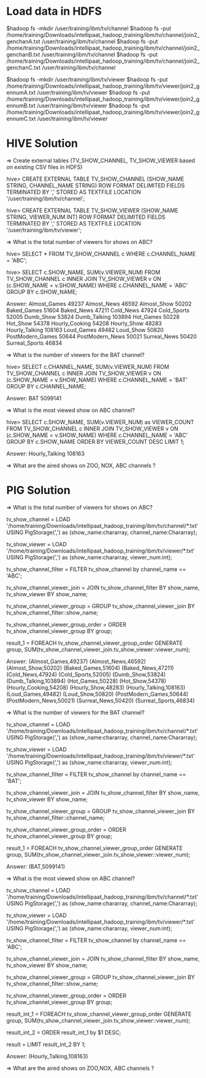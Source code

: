 Load data in HDFS
========

$hadoop fs -mkdir /user/training/ibm/tv/channel
$hadoop fs -put /home/training/Downloads/intellipaat_hadoop_training/ibm/tv/channel/join2_genchanA.txt /user/training/ibm/tv/channel
$hadoop fs -put /home/training/Downloads/intellipaat_hadoop_training/ibm/tv/channel/join2_genchanB.txt /user/training/ibm/tv/channel
$hadoop fs -put /home/training/Downloads/intellipaat_hadoop_training/ibm/tv/channel/join2_genchanC.txt /user/training/ibm/tv/channel

$hadoop fs -mkdir /user/training/ibm/tv/viewer
$hadoop fs -put /home/training/Downloads/intellipaat_hadoop_training/ibm/tv/viewer/join2_gennumA.txt /user/training/ibm/tv/viewer
$hadoop fs -put /home/training/Downloads/intellipaat_hadoop_training/ibm/tv/viewer/join2_gennumB.txt /user/training/ibm/tv/viewer
$hadoop fs -put /home/training/Downloads/intellipaat_hadoop_training/ibm/tv/viewer/join2_gennumC.txt /user/training/ibm/tv/viewer

HIVE Solution
========

=> Create external tables (TV_SHOW_CHANNEL, TV_SHOW_VIEWER based on existing CSV files in HDFS)

hive> CREATE EXTERNAL TABLE TV_SHOW_CHANNEL (SHOW_NAME STRING, CHANNEL_NAME STRING) ROW FORMAT DELIMITED FIELDS TERMINATED BY ',' STORED AS TEXTFILE LOCATION '/user/training/ibm/tv/channel';

hive> CREATE EXTERNAL TABLE TV_SHOW_VIEWER (SHOW_NAME STRING, VIEWER_NUM INT) ROW FORMAT DELIMITED FIELDS TERMINATED BY ',' STORED AS TEXTFILE LOCATION '/user/training/ibm/tv/viewer';

=> What is the total number of viewers for shows on ABC?

hive> SELECT * FROM TV_SHOW_CHANNEL c WHERE c.CHANNEL_NAME = 'ABC';

hive> SELECT c.SHOW_NAME, SUM(v.VIEWER_NUM) FROM TV_SHOW_CHANNEL c INNER JOIN TV_SHOW_VIEWER v ON (c.SHOW_NAME = v.SHOW_NAME) WHERE c.CHANNEL_NAME = 'ABC' GROUP BY c.SHOW_NAME;

Answer: 
Almost_Games	49237
Almost_News	46592
Almost_Show	50202
Baked_Games	51604
Baked_News	47211
Cold_News	47924
Cold_Sports	52005
Dumb_Show	53824
Dumb_Talking	103894
Hot_Games	50228
Hot_Show	54378
Hourly_Cooking	54208
Hourly_Show	48283
Hourly_Talking	108163
Loud_Games	49482
Loud_Show	50820
PostModern_Games	50644
PostModern_News	50021
Surreal_News	50420
Surreal_Sports	46834

=> What is the number of viewers for the BAT channel?

hive> SELECT c.CHANNEL_NAME, SUM(v.VIEWER_NUM) FROM TV_SHOW_CHANNEL c INNER JOIN TV_SHOW_VIEWER v ON (c.SHOW_NAME = v.SHOW_NAME) WHERE c.CHANNEL_NAME = 'BAT' GROUP BY c.CHANNEL_NAME;

Answer:
BAT	5099141

=> What is the most viewed show on ABC channel?

hive> SELECT c.SHOW_NAME, SUM(v.VIEWER_NUM) as VIEWER_COUNT FROM TV_SHOW_CHANNEL c INNER JOIN TV_SHOW_VIEWER v ON (c.SHOW_NAME = v.SHOW_NAME) WHERE c.CHANNEL_NAME = 'ABC' GROUP BY c.SHOW_NAME ORDER BY VIEWER_COUNT DESC LIMIT 1;

Answer:
Hourly_Talking	108163

=> What are the aired shows on ZOO, NOX, ABC channels ?



PIG Solution
========

=> What is the total number of viewers for shows on ABC?

tv_show_channel = LOAD '/home/training/Downloads/intellipaat_hadoop_training/ibm/tv/channel/*.txt' USING PigStorage(',') as (show_name:chararray, channel_name:Chararray);

tv_show_viewer = LOAD '/home/training/Downloads/intellipaat_hadoop_training/ibm/tv/viewer/*.txt' USING PigStorage(',') as (show_name:chararray, viewer_num:int);

tv_show_channel_filter = FILTER tv_show_channel by channel_name == 'ABC';

tv_show_channel_viewer_join = JOIN tv_show_channel_filter BY show_name, tv_show_viewer BY show_name;

tv_show_channel_viewer_group = GROUP tv_show_channel_viewer_join BY tv_show_channel_filter::show_name;

tv_show_channel_viewer_group_order = ORDER tv_show_channel_viewer_group BY group;

result_1 = FOREACH tv_show_channel_viewer_group_order GENERATE group, SUM(tv_show_channel_viewer_join.tv_show_viewer::viewer_num);

Answer:
(Almost_Games,49237)
(Almost_News,46592)
(Almost_Show,50202)
(Baked_Games,51604)
(Baked_News,47211)
(Cold_News,47924)
(Cold_Sports,52005)
(Dumb_Show,53824)
(Dumb_Talking,103894)
(Hot_Games,50228)
(Hot_Show,54378)
(Hourly_Cooking,54208)
(Hourly_Show,48283)
(Hourly_Talking,108163)
(Loud_Games,49482)
(Loud_Show,50820)
(PostModern_Games,50644)
(PostModern_News,50021)
(Surreal_News,50420)
(Surreal_Sports,46834)

=> What is the number of viewers for the BAT channel?

tv_show_channel = LOAD '/home/training/Downloads/intellipaat_hadoop_training/ibm/tv/channel/*.txt' USING PigStorage(',') as (show_name:chararray, channel_name:Chararray);

tv_show_viewer = LOAD '/home/training/Downloads/intellipaat_hadoop_training/ibm/tv/viewer/*.txt' USING PigStorage(',') as (show_name:chararray, viewer_num:int);

tv_show_channel_filter = FILTER tv_show_channel by channel_name == 'BAT';

tv_show_channel_viewer_join = JOIN tv_show_channel_filter BY show_name, tv_show_viewer BY show_name;

tv_show_channel_viewer_group = GROUP tv_show_channel_viewer_join BY tv_show_channel_filter::channel_name;

tv_show_channel_viewer_group_order = ORDER tv_show_channel_viewer_group BY group;

result_1 = FOREACH tv_show_channel_viewer_group_order GENERATE group, SUM(tv_show_channel_viewer_join.tv_show_viewer::viewer_num);

Answer:
(BAT,5099141)

=> What is the most viewed show on ABC channel?

tv_show_channel = LOAD '/home/training/Downloads/intellipaat_hadoop_training/ibm/tv/channel/*.txt' USING PigStorage(',') as (show_name:chararray, channel_name:Chararray);

tv_show_viewer = LOAD '/home/training/Downloads/intellipaat_hadoop_training/ibm/tv/viewer/*.txt' USING PigStorage(',') as (show_name:chararray, viewer_num:int);

tv_show_channel_filter = FILTER tv_show_channel by channel_name == 'ABC';

tv_show_channel_viewer_join = JOIN tv_show_channel_filter BY show_name, tv_show_viewer BY show_name;

tv_show_channel_viewer_group = GROUP tv_show_channel_viewer_join BY tv_show_channel_filter::show_name;

tv_show_channel_viewer_group_order = ORDER tv_show_channel_viewer_group BY group;

result_int_1 = FOREACH tv_show_channel_viewer_group_order GENERATE group, SUM(tv_show_channel_viewer_join.tv_show_viewer::viewer_num);

result_int_2 = ORDER result_int_1 by $1 DESC;

result = LIMIT result_int_2 BY 1;

Answer:
(Hourly_Talking,108163)

=> What are the aired shows on ZOO,NOX, ABC channels ?


